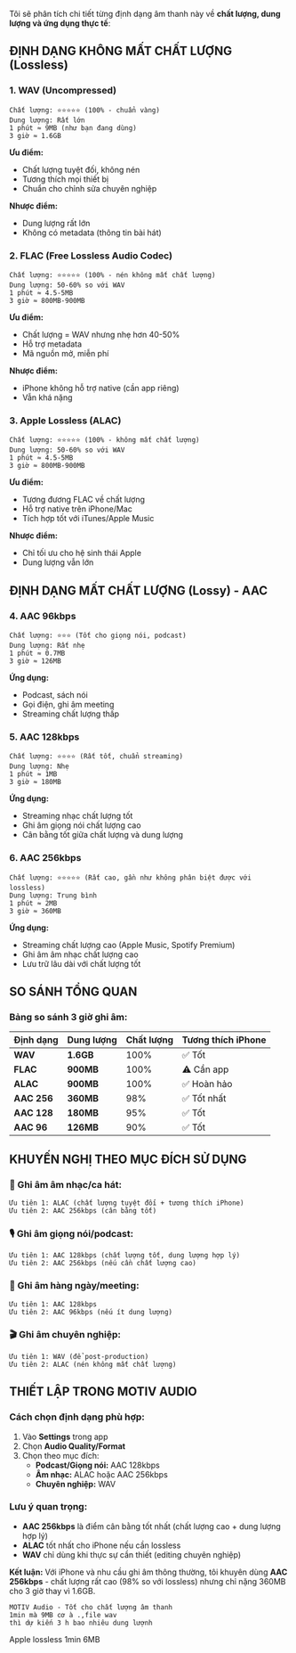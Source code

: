 Tôi sẽ phân tích chi tiết từng định dạng âm thanh này về **chất lượng, dung lượng và ứng dụng thực tế**:

## **ĐỊNH DẠNG KHÔNG MẤT CHẤT LƯỢNG (Lossless)**

### **1. WAV (Uncompressed)**
```
Chất lượng: ⭐⭐⭐⭐⭐ (100% - chuẩn vàng)
Dung lượng: Rất lớn
1 phút ≈ 9MB (như bạn đang dùng)
3 giờ ≈ 1.6GB
```
**Ưu điểm:**
- Chất lượng tuyệt đối, không nén
- Tương thích mọi thiết bị
- Chuẩn cho chỉnh sửa chuyên nghiệp

**Nhược điểm:**
- Dung lượng rất lớn
- Không có metadata (thông tin bài hát)

### **2. FLAC (Free Lossless Audio Codec)**
```
Chất lượng: ⭐⭐⭐⭐⭐ (100% - nén không mất chất lượng)
Dung lượng: 50-60% so với WAV
1 phút ≈ 4.5-5MB
3 giờ ≈ 800MB-900MB
```
**Ưu điểm:**
- Chất lượng = WAV nhưng nhẹ hơn 40-50%
- Hỗ trợ metadata
- Mã nguồn mở, miễn phí

**Nhược điểm:**
- iPhone không hỗ trợ native (cần app riêng)
- Vẫn khá nặng

### **3. Apple Lossless (ALAC)**
```
Chất lượng: ⭐⭐⭐⭐⭐ (100% - không mất chất lượng)
Dung lượng: 50-60% so với WAV
1 phút ≈ 4.5-5MB
3 giờ ≈ 800MB-900MB
```
**Ưu điểm:**
- Tương đương FLAC về chất lượng
- Hỗ trợ native trên iPhone/Mac
- Tích hợp tốt với iTunes/Apple Music

**Nhược điểm:**
- Chỉ tối ưu cho hệ sinh thái Apple
- Dung lượng vẫn lớn

## **ĐỊNH DẠNG MẤT CHẤT LƯỢNG (Lossy) - AAC**

### **4. AAC 96kbps**
```
Chất lượng: ⭐⭐⭐ (Tốt cho giọng nói, podcast)
Dung lượng: Rất nhẹ
1 phút ≈ 0.7MB
3 giờ ≈ 126MB
```
**Ứng dụng:**
- Podcast, sách nói
- Gọi điện, ghi âm meeting
- Streaming chất lượng thấp

### **5. AAC 128kbps**
```
Chất lượng: ⭐⭐⭐⭐ (Rất tốt, chuẩn streaming)
Dung lượng: Nhẹ
1 phút ≈ 1MB
3 giờ ≈ 180MB
```
**Ứng dụng:**
- Streaming nhạc chất lượng tốt
- Ghi âm giọng nói chất lượng cao
- Cân bằng tốt giữa chất lượng và dung lượng

### **6. AAC 256kbps**
```
Chất lượng: ⭐⭐⭐⭐⭐ (Rất cao, gần như không phân biệt được với lossless)
Dung lượng: Trung bình
1 phút ≈ 2MB
3 giờ ≈ 360MB
```
**Ứng dụng:**
- Streaming chất lượng cao (Apple Music, Spotify Premium)
- Ghi âm âm nhạc chất lượng cao
- Lưu trữ lâu dài với chất lượng tốt

## **SO SÁNH TỔNG QUAN**

### **Bảng so sánh 3 giờ ghi âm:**

| Định dạng | Dung lượng | Chất lượng | Tương thích iPhone |
|-----------|------------|------------|-------------------|
| **WAV** | **1.6GB** | 100% | ✅ Tốt |
| **FLAC** | **900MB** | 100% | ⚠️ Cần app |
| **ALAC** | **900MB** | 100% | ✅ Hoàn hảo |
| **AAC 256** | **360MB** | 98% | ✅ Tốt nhất |
| **AAC 128** | **180MB** | 95% | ✅ Tốt |
| **AAC 96** | **126MB** | 90% | ✅ Tốt |

## **KHUYẾN NGHỊ THEO MỤC ĐÍCH SỬ DỤNG**

### **🎵 Ghi âm âm nhạc/ca hát:**
```
Ưu tiên 1: ALAC (chất lượng tuyệt đối + tương thích iPhone)
Ưu tiên 2: AAC 256kbps (cân bằng tốt)
```

### **🎙️ Ghi âm giọng nói/podcast:**
```
Ưu tiên 1: AAC 128kbps (chất lượng tốt, dung lượng hợp lý)
Ưu tiên 2: AAC 256kbps (nếu cần chất lượng cao)
```

### **📱 Ghi âm hàng ngày/meeting:**
```
Ưu tiên 1: AAC 128kbps
Ưu tiên 2: AAC 96kbps (nếu ít dung lượng)
```

### **🎬 Ghi âm chuyên nghiệp:**
```
Ưu tiên 1: WAV (để post-production)
Ưu tiên 2: ALAC (nén không mất chất lượng)
```

## **THIẾT LẬP TRONG MOTIV AUDIO**

### **Cách chọn định dạng phù hợp:**
1. Vào **Settings** trong app
2. Chọn **Audio Quality/Format**
3. Chọn theo mục đích:
   - **Podcast/Giọng nói:** AAC 128kbps
   - **Âm nhạc:** ALAC hoặc AAC 256kbps
   - **Chuyên nghiệp:** WAV

### **Lưu ý quan trọng:**
- **AAC 256kbps** là điểm cân bằng tốt nhất (chất lượng cao + dung lượng hợp lý)
- **ALAC** tốt nhất cho iPhone nếu cần lossless
- **WAV** chỉ dùng khi thực sự cần thiết (editing chuyên nghiệp)

**Kết luận:** Với iPhone và nhu cầu ghi âm thông thường, tôi khuyên dùng **AAC 256kbps** - chất lượng rất cao (98% so với lossless) nhưng chỉ nặng 360MB cho 3 giờ thay vì 1.6GB.



```
MOTIV Audio - Tốt cho chất lượng âm thanh 
1min mà 9MB cơ à .,file wav 
thì dự kiến 3 h bao nhiêu dung lượnh
```


Apple lossless 1min 6MB